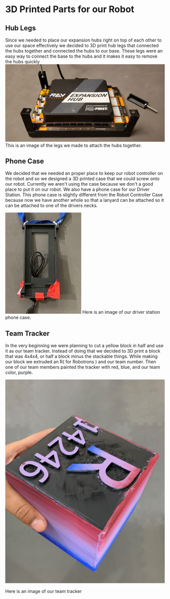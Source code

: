 # 3D Printed Parts for our Robot

## Hub Legs
Since we needed to place our expansion hubs right on top of each other to use our space effectively we decided to 3D print hub legs that connected the hubs together and connected the hubs to our base. These legs were an easy way to connect the base to the hubs and it makes it easy to remove the hubs quickly
![3D Printed Hub Legs](3dPrintedHubLegs.jpg)
This is an image of the legs we made to attach the hubs together.

## Phone Case
We decided that we needed an proper place to keep our robot controller on the robot and so we designed a 3D printed case that we could screw onto our robot. Currently we aren't using the case because we don't a good place to put it on our robot.
We also have a phone case for our Driver Station. This phone case is slightly different from the Robot Controller Case because now we have another whole so that a lanyard can be attached so it can be attached to one of the drivers necks.

![Driver Station Phone Case](DriverStation.jpg)
Here is an image of our driver station phone case.

## Team Tracker

In the very beginning we were planning to cut a yellow block in half and use it as our team tracker. Instead of doing that we decided to 3D print a block that was 4x4x4, or half a block minus the stackable things. While making our block we extruded an R( for Robotrons ) and our team number. Then one of our team members painted the tracker with red, blue, and our team color, purple.

![TeamTracker](TeamTracker.jpg)

Here is an image of our team tracker

